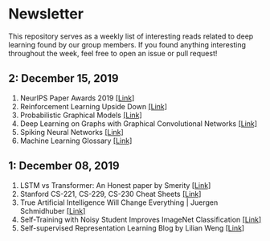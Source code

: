 # Newsletter

This repository serves as a weekly list of interesting reads related to deep learning found by our group members. If you found anything interesting throughout the week, feel free to open an issue or pull request!

## 2: December 15, 2019

1. NeurIPS Paper Awards 2019 [[Link]](https://medium.com/@N…/neurips-2019-paper-awards-807e41d0c1e)
2. Reinforcement Learning Upside Down [[Link]](https://arxiv.org/pdf/1912.02875.pdf)
3. Probabilistic Graphical Models [[Link]](http://www.cs.cmu.edu/~epxing/Class/10708-19/)
4. Deep Learning on Graphs with Graphical Convolutional Networks [[Link]](https://towardsdatascience.com/how-to-do-deep-learning-on-graphs-with-graph-convolutional-networks-7d2250723780)
5. Spiking Neural Networks [[Link]](https://towardsdatascience.com/spiking-neural-networks-the-next-generation-of-machine-learning-84e167f4eb2b)
6. Machine Learning Glossary [[Link]](https://yanndubs.github.io/machine-learning-glossary/)

## 1: December 08, 2019

1. LSTM vs Transformer: An Honest paper by Smerity [[Link]](https://arxiv.org/pdf/1911.11423.pdf)
2. Stanford CS-221, CS-229, CS-230 Cheat Sheets [[Link]](https://stanford.edu/~shervine/teaching/)
3. True Artificial Intelligence Will Change Everything | Juergen Schmidhuber [[Link]](https://youtu.be/-Y7PLaxXUrs)
4. Self-Training with Noisy Student Improves ImageNet Classification [[Link]](https://arxiv.org/abs/1911.04252)
5. Self-supervised Representation Learning Blog by Lilian Weng [[Link]](https://lilianweng.github.io/lil-log/2019/11/10/self-supervised-learning.html)
